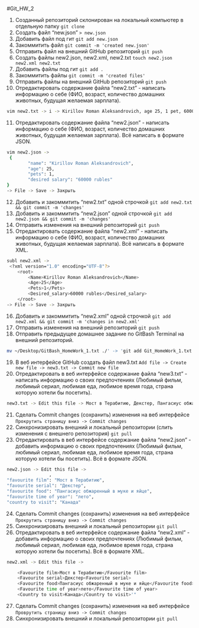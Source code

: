 #Git_HW_2
1. Созданный репозиторий склонирован на локальный компьютер в отдельную папку `git clone`
2. Создать файл “new.json” `> new.json`
3. Добавить файл под гит `git add new.json`
4. Закоммитить файл `git commit -m 'created new.json'`
5. Отправить файл на внешний GitHub репозиторий `git push`
6. Создать файлы new2.json, new2.xml, new2.txt `touch new2.json new2.xml new2.txt`
7. Добавить файлы под гит `git add .`
8. Закоммитить файлы `git commit -m 'created files'`
9. Отправить файлы на внешний GitHub репозиторий `git push`
10. Отредактировать содержание файла “new2.txt” - написать информацию о себе (ФИО, возраст, количество домашних животных, будущая желаемая зарплата).
```sh
vim new2.txt -> i -> Kirillov Roman Aleksandrovich, age 25, 1 pet, 60000 rubles -> Esc -> :wq
```
11. Отредактировать содержание файла “new2.json” - написать информацию о себе (ФИО, возраст, количество домашних животных, будущая желаемая зарплата). Всё написать в формате JSON. 
```sh
vim new2.json -> 
 {
        "name": "Kirillov Roman Aleksandrovich",
        "age": 25,
        "pets": 1,
        "desired salary": "60000 rubles"
} 
-> File -> Save -> Закрыть
```
12. Добавить и закоммитить “new2.txt” одной строчкой `git add new2.txt && git commit -m 'changes'`
13. Добавить и закоммитить “new2.json” одной строчкой `git add new2.json && git commit -m 'changes'`
14. Отправить изменения на внешний репозиторий `git push`
15. Отредактировать содержание файла “new2.xml” - написать информацию о себе (ФИО, возраст, количество домашних животных, будущая желаемая зарплата). Всё написать в формате XML.
```sh
subl new2.xml ->
 <?xml version="1.0" encoding="UTF-8"?>
	<root>
		<Name>Kirillov Roman Aleksandrovich</Name>
		<Age>25</Age>
		<Pets>1</Pets>
		<Desired_salary>60000 rubles</Desired_salary>
	</root>
-> File -> Save -> Закрыть
```
16. Добавить и закоммитить “new2.xml” одной строчкой `git add new2.xml && git commit -m 'changes in new2.xml'`
17. Отправить изменения на внешний репозиторий `git push`
18. Отправить предыдущее домашнее задание по GitBash Terminal на внешний репозиторий.
```sh
mv ~/Desktop/GitBash_HomeWork_1.txt ./' -> 'git add Git_HomeWork_1.txt && git commit -m 'adding homework' && git push
```
19. В веб интерфейсе GitHub создать файл new3.txt `Add file -> Create new file -> new3.txt -> Commit new file`
20. Отредактировать в веб интерфейсе содержание файла “new3.txt” - написать информацию о своих предпочтениях (Любимый фильм, любимый сериал, любимая еда, любимое время года, страна которую хотели бы посетить).
```sh
new3.txt -> Edit this file -> Мост в Терабитию, Декстер, Пангасиус обжаренный в муке и яйце, лето, Канада.
```
21. Сделать Commit changes (сохранить) изменения на веб интерфейсе `Прокрутить страницу вниз -> Commit changes`
22. Синхронизировать внешний и локальный репозитории (слить изменения с внешнего репозитория) `git pull`
23. Отредактировать в веб интерфейсе содержание файла “new2.json” - добавить информацию о своих предпочтениях (Любимый фильм, любимый сериал, любимая еда, любимое время года, страна которую хотели бы посетить). Всё в формате JSON.
```sh
new2.json -> Edit this file -> 
				,
"favourite film": "Мост в Терабитию",
"favourite serial": "Декстер",
"favourite food": "Пангасиус обжаренный в муке и яйце",
"favourite time of year": "лето",
"country to visit": "Канада"
```
24. Сделать Commit changes (сохранить) изменения на веб интерфейсе `Прокрутить страницу вниз -> Commit changes`
25. Синхронизировать внешний и локальный репозитории `git pull` 
26. Отредактировать в веб интерфейсе содержание файла “new2.xml” - добавить информацию о своих предпочтениях (Любимый фильм, любимый сериал, любимая еда, любимое время года, страна которую хотели бы посетить). Всё в формате XML.
```sh
new2.xml -> Edit this file -> 

 	<Favourite film>Мост в Терабитию</Favourite film>
	<Favourite serial>Декстер<Favourite serial>
	<Favourite food>Пангасиус обжаренный в муке и яйце</Favourite food>
	<Favourite time of year>лето</Favourite time of year>
	<Country to visit>Канада</Country to visit>'"
```
27. Сделать Commit changes (сохранить) изменения на веб интерфейсе `Проврутить страницу вниз -> Commit changes`
28. Синхронизировать внешний и локальный репозитории `git pull`
